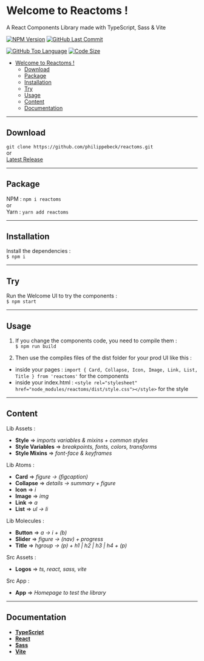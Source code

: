 # Welcome to Reactoms !

A React Components Library made with TypeScript, Sass & Vite


[![NPM Version](https://badgen.net/npm/v/reactoms)](https://www.npmjs.com/package/reactoms)
[![GitHub Last Commit](https://badgen.net/github/last-commit/philippebeck/reactoms)](https://github.com/philippebeck/reactoms/commits/master)

[![GitHub Top Language](https://img.shields.io/github/languages/top/philippebeck/reactoms)](https://github.com/philippebeck/reactoms)
[![Code Size](https://img.shields.io/github/languages/code-size/philippebeck/reactoms)](https://github.com/philippebeck/reactoms/tree/master)

- [Welcome to Reactoms !](#welcome-to-reactoms-)
  - [Download](#download)
  - [Package](#package)
  - [Installation](#installation)
  - [Try](#try)
  - [Usage](#usage)
  - [Content](#content)
  - [Documentation](#documentation)

---

## Download

`git clone https://github.com/philippebeck/reactoms.git`  
or  
[Latest Release](https://github.com/philippebeck/reactoms/releases)  

---

## Package

NPM : `npm i reactoms`  
or  
Yarn : `yarn add reactoms`  

---

## Installation

Install the dependencies :  
`$ npm i`  

---

## Try

Run the Welcome UI to try the components :  
`$ npm start`  

---

## Usage

1. If you change the components code, you need to compile them :  
`$ npm run build`  

2. Then use the compiles files of the dist folder for your prod UI like this :  
  - inside your pages : `import { Card, Collapse, Icon, Image, Link, List, Title } from 'reactoms'` for the components
  - inside your index.html : `<style rel="stylesheet" href="node_modules/reactoms/dist/style.css"></style>` for the style

---
## Content

Lib Assets :  
- **Style** => *imports variables & mixins + common styles*  
- **Style Variables** => *breakpoints, fonts, colors, transforms*  
- **Style Mixins** => *font-face & keyframes*  

Lib Atoms :  
- **Card** => *figure -> (figcaption)*  
- **Collapse** => *details -> summary + figure*  
- **Icon** => *i*  
- **Image** => *img*  
- **Link** => *a*  
- **List** => *ul -> li*  

Lib Molecules :  
- **Button** => *a -> i + (b)*  
- **Slider** => *figure -> (nav) + progress*  
- **Title** => *hgroup -> (p) + h1 | h2 | h3 | h4 + (p)*  

Src Assets :  
- **Logos** => *ts, react, sass, vite*

Src App :  
- **App** => *Homepage to test the library*

---

## Documentation

- [**TypeScript**](https://www.typescriptlang.org)  
- [**React**](https://react.dev)  
- [**Sass**](https://sass-lang.com)  
- [**Vite**](https://vitejs.dev)  
